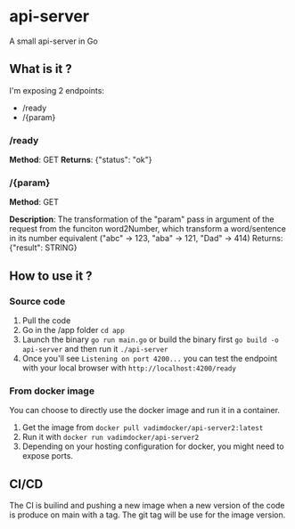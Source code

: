# api-server
A small api-server in Go

## What is it ?
I'm exposing 2 endpoints: 
- /ready
- /{param}

### /ready
**Method**: GET
**Returns**: {"status": "ok"}

### /{param}
**Method**: GET

**Description**: The transformation of the "param" pass in argument of the request from the funciton word2Number, which transform a word/sentence in its number equivalent ("abc" -> 123, "aba" -> 121, "Dad" -> 414)
Returns: {"result": STRING}

## How to use it ?
### Source code
1. Pull the code
2. Go in the /app folder `cd app`
3. Launch the binary `go run main.go` or build the binary first `go build -o api-server` and then run it `./api-server`
4. Once you'll see `Listening on port 4200...` you can test the endpoint with your local browser with `http://localhost:4200/ready`

### From docker image
You can choose to directly use the docker image and run it in a container.
1. Get the image from `docker pull vadimdocker/api-server2:latest`
2. Run it with `docker run vadimdocker/api-server2` 
3. Depending on your hosting configuration for docker, you might need to expose ports.

## CI/CD
The CI is builind and pushing a new image when a new version of the code is produce on main with a tag. The git tag will be use for the image version.
